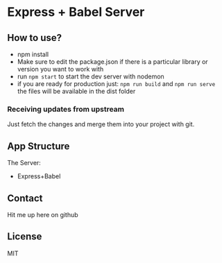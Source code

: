 # Express + Babel Server

## How to use?
* npm install
* Make sure to edit the package.json if there is a particular library or version you want to work with
* run `npm start` to start the dev server with nodemon
* if you are ready for production just: `npm run build` and `npm run serve` the files will be available in the dist folder

### Receiving updates from upstream
Just fetch the changes and merge them into your project with git.

## App Structure
The Server:
- Express+Babel

## Contact
Hit me up here on github

## License
MIT
